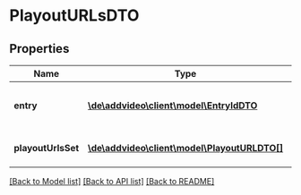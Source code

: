 # PlayoutURLsDTO

## Properties
Name | Type | Description | Notes
------------ | ------------- | ------------- | -------------
**entry** | [**\de\addvideo\client\model\EntryIdDTO**](EntryIdDTO.md) | Entry this playout URLs have been generated for. | [optional] 
**playoutUrlsSet** | [**\de\addvideo\client\model\PlayoutURLDTO[]**](PlayoutURLDTO.md) | Set of PlayoutURLDTO objects. | [optional] 

[[Back to Model list]](../README.md#documentation-for-models) [[Back to API list]](../README.md#documentation-for-api-endpoints) [[Back to README]](../README.md)


